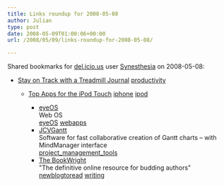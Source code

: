 ```yaml
---
title: Links roundup for 2008-05-08
author: Julian
type: post
date: 2008-05-09T01:00:06+00:00
url: /2008/05/09/links-roundup-for-2008-05-08/

---
```

Shared bookmarks for [del.icio.us][1] user [Synesthesia][2] on 2008-05-08:

  * [Stay on Track with a Treadmill Journal][3] 
    [productivity][4] </li> 
    
      * [Top Apps for the iPod Touch][5] 
        [iphone][6] [ipod][7] </li> 
        
          * [eyeOS][8]  
            Web OS  
            [eyeOS][9] [webapps][10] 
          * [JCVGantt][11]  
            Software for fast collaborative creation of Gantt charts &#8211; with MindManager interface  
            [project\_management\_tools][12] 
          * [The BookWright][13]  
            "The definitive online resource for budding authors"  
            [newblogtoread][14] [writing][15] </ul>

 [1]: https://del.icio.us/
 [2]: https://del.icio.us/synesthesia
 [3]: https://www.lifehack.org/articles/productivity/stay-on-track-with-a-treadmill-journal.html
 [4]: https://del.icio.us/synesthesia/productivity
 [5]: https://www.c4lpt.co.uk/iTouchLearning/topapps.html
 [6]: https://del.icio.us/synesthesia/iphone
 [7]: https://del.icio.us/synesthesia/ipod
 [8]: https://eyeos.org/en
 [9]: https://del.icio.us/synesthesia/eyeOS
 [10]: https://del.icio.us/synesthesia/webapps
 [11]: https://www.gantt-solution.com/en/products/jcvgantt.html
 [12]: https://del.icio.us/synesthesia/project_management_tools
 [13]: https://thebookwright.com/
 [14]: https://del.icio.us/synesthesia/newblogtoread
 [15]: https://del.icio.us/synesthesia/writing